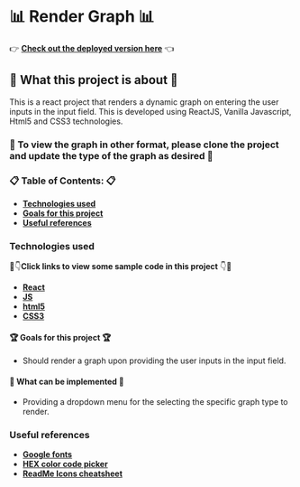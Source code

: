 # :bar_chart: Render Graph :bar_chart:

:point_right: **[Check out the deployed version here](https://render-graph.netlify.app/)** :point_left:

## :loudspeaker: What this project is about :loudspeaker:

This is a react project that renders a dynamic graph on entering the user inputs in the input field. This is developed using ReactJS, Vanilla Javascript, Html5 and CSS3 technologies.

### :notebook_with_decorative_cover: To view the graph in other format, please clone the project and update the type of the graph as desired :notebook_with_decorative_cover:

### :clipboard: Table of Contents: :clipboard:

* **[Technologies used](https://github.com/amuru0S/render-graph#technologies-used)**
* **[Goals for this project](https://github.com/amuru0S/render-graph#trophy-goals-for-this-project-trophy)**
* **[Useful references](https://github.com/amuru0S/render-graph#useful-references)**

### Technologies used 

:eyes::point_down:**Click links to view some sample code in this project** :point_down::eyes:

* **[React](https://github.com/amuru0S/render-graph/blob/master/src/App.js)**
* **[JS](https://github.com/amuru0S/render-graph/blob/master/src/App.js)**
* **[html5](https://github.com/amuru0S/render-graph/blob/master/src/App.js)**
* **[CSS3](https://github.com/amuru0S/render-graph/blob/master/src/App.css)**

#### :trophy: Goals for this project :trophy:

* Should render a graph upon providing the user inputs in the input field.

#### :memo: What can be implemented :memo:

* Providing a dropdown menu for the selecting the specific graph type to render.

### Useful references

* **[Google fonts](https://fonts.google.com/)**
* **[HEX color code picker](https://flatuicolors.com/)**
* **[ReadMe Icons cheatsheet](https://www.webfx.com/tools/emoji-cheat-sheet/)**
